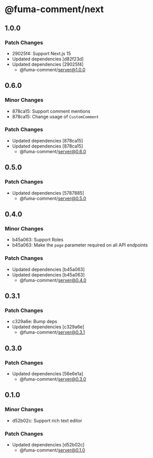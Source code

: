 # @fuma-comment/next

## 1.0.0

### Patch Changes

- 29025f4: Support Next.js 15
- Updated dependencies [d82f23d]
- Updated dependencies [29025f4]
  - @fuma-comment/server@1.0.0

## 0.6.0

### Minor Changes

- 878ca15: Support comment mentions
- 878ca15: Change usage of `CustomComment`

### Patch Changes

- Updated dependencies [878ca15]
- Updated dependencies [878ca15]
  - @fuma-comment/server@0.6.0

## 0.5.0

### Patch Changes

- Updated dependencies [5787885]
  - @fuma-comment/server@0.5.0

## 0.4.0

### Minor Changes

- b45a063: Support Roles
- b45a063: Make the `page` parameter required on all API endpoints

### Patch Changes

- Updated dependencies [b45a063]
- Updated dependencies [b45a063]
  - @fuma-comment/server@0.4.0

## 0.3.1

### Patch Changes

- c329a6e: Bump deps
- Updated dependencies [c329a6e]
  - @fuma-comment/server@0.3.1

## 0.3.0

### Patch Changes

- Updated dependencies [56e6e1a]
  - @fuma-comment/server@0.3.0

## 0.1.0

### Minor Changes

- d52b02c: Support rich text editor

### Patch Changes

- Updated dependencies [d52b02c]
  - @fuma-comment/server@0.1.0
